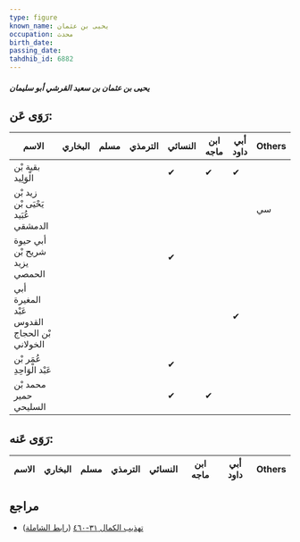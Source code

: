 ```yaml
---
type: figure
known_name: يحيى بن عثمان
occupation: محدث
birth_date:
passing_date:
tahdhib_id: 6882
---
```

##### يحيى بن عثمان بن سعيد القرشي أبو سليمان

## رَوَى عَن:
| الاسم                                        | البخاري | مسلم | الترمذي | النسائي | ابن ماجه | أبي داود | Others |
| -------------------------------------------- | ------- | ---- | ------- | ------- | -------- | -------- | ------ |
| بقية بْن الْوَلِيد                           |         |      |         | ✔       | ✔        | ✔        |        |
| زيد بْن يَحْيَى بْن عُبَيد الدمشقي           |         |      |         |         |          |          | سي     |
| أبي حيوة شريح بْن يزيد الحمصي                |         |      |         | ✔       |          |          |        |
| أبي المغيرة عَبْد القدوس بْن الحجاج الخولاني |         |      |         |         |          | ✔        |        |
| عُمَر بْن عَبْد الْوَاحِدِ                   |         |      |         | ✔       |          |          |        |
| محمد بْن حمير السليحي                        |         |      |         | ✔       | ✔        |          |        |
## رَوَى عَنه:
| الاسم | البخاري | مسلم | الترمذي | النسائي | ابن ماجه | أبي داود | Others |
| ----- | ------- | ---- | ------- | ------- | -------- | -------- | ------ |
## مراجع
- [تهذيب الكمال ٣١-٤٦٠](obsidian://open?vault=Tahdhib-al-Kamal&file=Figures/٦٨٨٢-يحيى%20بن%20عثمان%20بن%20سعيد%20القرشي%20أبو%20سليمان) ([رابط الشاملة](https://shamela.ws/book/3722/17008))